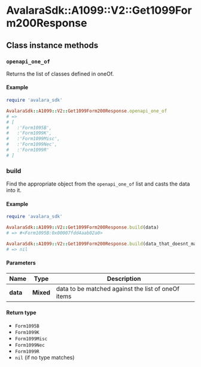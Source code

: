 # AvalaraSdk::A1099::V2::Get1099Form200Response

## Class instance methods

### `openapi_one_of`

Returns the list of classes defined in oneOf.

#### Example

```ruby
require 'avalara_sdk'

AvalaraSdk::A1099::V2::Get1099Form200Response.openapi_one_of
# =>
# [
#   :'Form1095B',
#   :'Form1099K',
#   :'Form1099Misc',
#   :'Form1099Nec',
#   :'Form1099R'
# ]
```

### build

Find the appropriate object from the `openapi_one_of` list and casts the data into it.

#### Example

```ruby
require 'avalara_sdk'

AvalaraSdk::A1099::V2::Get1099Form200Response.build(data)
# => #<Form1095B:0x00007fdd4aab02a0>

AvalaraSdk::A1099::V2::Get1099Form200Response.build(data_that_doesnt_match)
# => nil
```

#### Parameters

| Name | Type | Description |
| ---- | ---- | ----------- |
| **data** | **Mixed** | data to be matched against the list of oneOf items |

#### Return type

- `Form1095B`
- `Form1099K`
- `Form1099Misc`
- `Form1099Nec`
- `Form1099R`
- `nil` (if no type matches)

